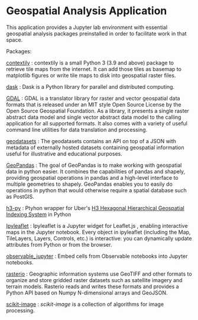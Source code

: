 # Geospatial Analysis Application   

This application provides a Jupyter lab environment with essential geospatial analysis packages preinstalled in order to facilitate work in that space.  

Packages:

[contextily](https://contextily.readthedocs.io/en/latest/)
: contextily is a small Python 3 (3.9 and above) package to retrieve tile maps from the internet. It can add those tiles as basemap to matplotlib figures or write tile maps to disk into geospatial raster files. 

[dask](https://docs.dask.org/en/stable/index.html)
: Dask is a Python library for parallel and distributed computing.

[GDAL](https://gdal.org/en/stable/)
: GDAL is a translator library for raster and vector geospatial data formats that is released under an MIT style Open Source License by the Open Source Geospatial Foundation. As a library, it presents a single raster abstract data model and single vector abstract data model to the calling application for all supported formats. It also comes with a variety of useful command line utilities for data translation and processing.

[geodatasets](https://geodatasets.readthedocs.io/en/latest/introduction.html)
: The geodatasets contains an API on top of a JSON with metadata of externally hosted datasets containing geospatial information useful for illustrative and educational purposes.

[GeoPandas](https://geopandas.org/en/stable/)
: The goal of GeoPandas is to make working with geospatial data in python easier. It combines the capabilities of pandas and shapely, providing geospatial operations in pandas and a high-level interface to multiple geometries to shapely. GeoPandas enables you to easily do operations in python that would otherwise require a spatial database such as PostGIS.

[h3-py](https://pypi.org/project/h3/)
: Ptyhon wrapper for Uber's [H3 Hexagonal Hierarchical Geospatial Indexing System](https://h3geo.org/) in Python

[Ipyleaflet](https://ipyleaflet.readthedocs.io/en/latest/index.html)
: Ipyleaflet is a Jupyter widget for Leaflet.js , enabling interactive maps in the Jupyter notebook. Every object in ipyleaflet (including the Map, TileLayers, Layers, Controls, etc.) is interactive: you can dynamically update attributes from Python or from the browser.

[observable_jupyter](https://pypi.org/project/observable-jupyter/)
:  Embed cells from Observable notebooks into Jupyter notebooks.  

[rasterio](https://rasterio.readthedocs.io/en/latest/index.html)
:  Geographic information systems use GeoTIFF and other formats to organize and store gridded raster datasets such as satellite imagery and terrain models. Rasterio reads and writes these formats and provides a Python API based on Numpy N-dimensional arrays and GeoJSON.  

[scikit-image](https://scikit-image.org/)
: *scikit-image* is a collection of algorithms for image processing.
